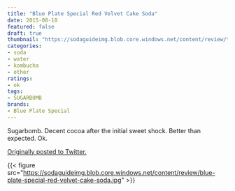 ```yaml
---
title: "Blue Plate Special Red Velvet Cake Soda"
date: 2015-08-18
featured: false
draft: true
thumbnail: "https://sodaguideimg.blob.core.windows.net/content/review/thumbs/blue-plate-special-red-velvet-cake-soda.jpg"
categories:
- soda
- water
- kombucha
- other
ratings:
- ok
tags:
- SUGARBOMB
brands:
- Blue Plate Special
---
```


Sugarbomb. Decent cocoa after the initial sweet shock. Better than expected. Ok.

[Originally posted to Twitter.](https://twitter.com/Cavorter/status/633694596237660160)

{{< figure src="https://sodaguideimg.blob.core.windows.net/content/review/blue-plate-special-red-velvet-cake-soda.jpg" >}}

